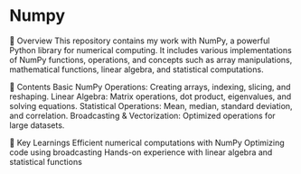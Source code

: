 # Numpy
📌 Overview
This repository contains my work with NumPy, a powerful Python library for numerical computing. It includes various implementations of NumPy functions, operations, and concepts such as array manipulations, mathematical functions, linear algebra, and statistical computations.

📂 Contents
Basic NumPy Operations: Creating arrays, indexing, slicing, and reshaping.
Linear Algebra: Matrix operations, dot product, eigenvalues, and solving equations.
Statistical Operations: Mean, median, standard deviation, and correlation.
Broadcasting & Vectorization: Optimized operations for large datasets.

📌 Key Learnings
Efficient numerical computations with NumPy
Optimizing code using broadcasting
Hands-on experience with linear algebra and statistical functions
